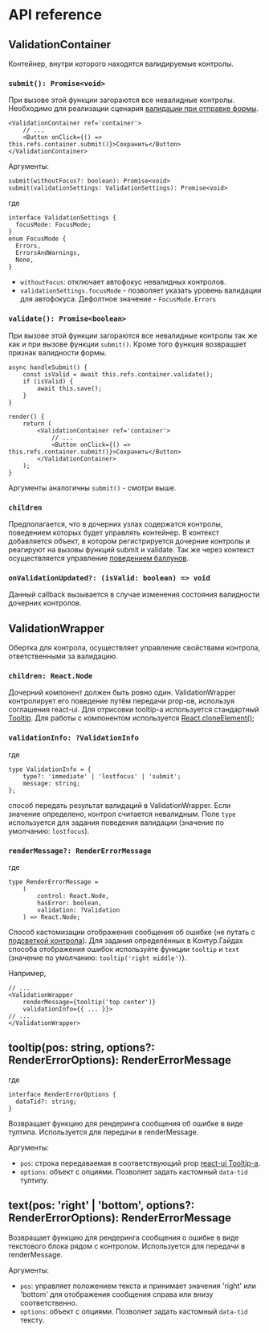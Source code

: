 # API reference

## ValidationContainer

Контейнер, внутри которого находятся валидируемые контролы.

### `submit(): Promise<void>`

При вызове этой функции загораются все невалидные контролы. Необходимо для реализации
сценария [валидации при отправке формы](https://guides.kontur.ru/principles/validation/#07).

    <ValidationContainer ref='container'>
        // ...
        <Button onClick={() => this.refs.container.submit()}>Сохранить</Button>
    </ValidationContainer>

Аргументы:

    submit(withoutFocus?: boolean): Promise<void>
    submit(validationSettings: ValidationSettings): Promise<void>

где

    interface ValidationSettings {
      focusMode: FocusMode;
    }
    enum FocusMode {
      Errors,
      ErrorsAndWarnings,
      None,
    }

- `withoutFocus`: отключает автофокус невалидных контролов.
- `validationSettings.focusMode` - позволяет указать уровень валидации для автофокуса. Дефолтное значение -  `FocusMode.Errors`

### `validate(): Promise<boolean>`

При вызове этой функции загораются все невалидные контролы так же как и при вызове
функции `submit()`. Кроме того функция возвращает признак валидности формы.

    async handleSubmit() {
        const isValid = await this.refs.container.validate();
        if (isValid) {
            await this.save();
        }
    }

    render() {
        return (
            <ValidationContainer ref='container'>
                // ...
                <Button onClick={() => this.refs.container.submit()}>Сохранить</Button>
            </ValidationContainer>
        );
    }

Аргументы аналогичны `submit()` - смотри выше.

### `children`

Предполагается, что в дочерних узлах содержатся контролы, поведением
которых будет управлять контейнер. В контекст добавляется объект,
в котором регистрируется дочерние контролы и реагируют на вызовы функций submit
и validate. Так же через контекст осуществляется
управление [поведением баллунов](https://guides.kontur.ru/principles/validation/#16).

### `onValidationUpdated?: (isValid: boolean) => void`

Данный callback вызывается в случае изменения состояния валидности дочерних контролов.

## ValidationWrapper

Обертка для контрола, осуществляет управление свойствами контрола, ответственными за
валидацию.

### `children: React.Node`

Дочерний компонент должен быть ровно один. ValidationWrapper контролирует его поведение путём передачи
prop-ов, используя соглашения react-ui. Для отрисовки tooltip-а используется стандартный
[Tooltip](https://tech.skbkontur.ru/react-ui/#/components/Tooltip). Для работы с компонентом используется
[React.cloneElement()](https://facebook.github.io/react/docs/react-api.html#cloneelement);

### `validationInfo: ?ValidationInfo`

где

    type ValidationInfo = {
        type?: 'immediate' | 'lostfocus' | 'submit';
        message: string;
    };

способ передать результат валидаций в ValidationWrapper. Если значение определено, контрол считается
невалидным. Поле `type` используется для задания поведения валидации (значение по умолчанию: `lostfocus`).

### `renderMessage?: RenderErrorMessage`

где

    type RenderErrorMessage =
        (
            control: React.Node,
            hasError: boolean,
            validation: ?Validation
        ) => React.Node;

Способ кастомизации отображения сообщения об ошибке (не путать с
[подсветкой контрола](https://guides.kontur.ru/principles/validation/#13)).
Для задания определённых в Контур.Гайдах способа отображения ошибок используйте функции `tooltip` и `text`
(значение по умолчанию: `tooltip('right middle')`).

Например,

    // ...
    <ValidationWrapper
        renderMessage={tooltip('top center')}
        validationInfo={{ ... }}>
    // ...
    </ValidationWrapper>

## tooltip(pos: string, options?: RenderErrorOptions): RenderErrorMessage

где

    interface RenderErrorOptions {
      dataTid?: string;
    }

Возвращает функцию для рендеринга сообщения об ошибке в виде тултипа. Используется для передачи в renderMessage.

Аргументы:

- `pos`: строка передаваемая в соответствующий prop [react-ui Tooltip-а](https://tech.skbkontur.ru/react-ui/#/components/Tooltip).
- `options`: объект с опциями. Позволяет задать кастомный `data-tid` тултипу.

## text(pos: 'right' | 'bottom', options?: RenderErrorOptions): RenderErrorMessage

Возвращает функцию для рендеринга сообщения о ошибке в виде текстового блока рядом с контролом.
Используется для передачи в renderMessage.

Аргументы:

- `pos`: управляет положением текста и принимает значения 'right' или 'bottom' для отображения сообщения справа или внизу соответственно.
- `options`: объект с опциями. Позволяет задать кастомный `data-tid` тексту.
